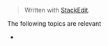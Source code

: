 > Written with [StackEdit](https://stackedit.io/).

The following topics are relevant

- 


<!--stackedit_data:
eyJoaXN0b3J5IjpbLTEyNjE3MTM4NjAsLTE1Nzg3MjcwNjhdfQ
==
-->
